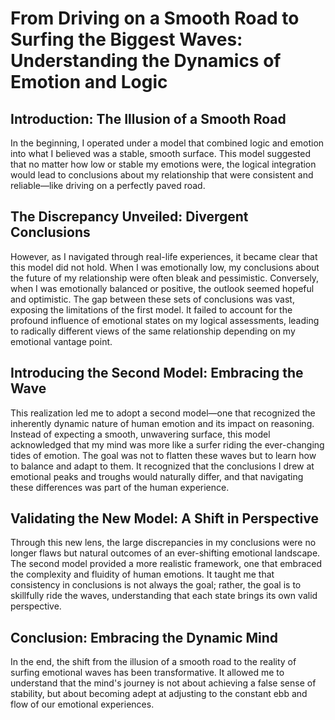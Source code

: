 # From Driving on a Smooth Road to Surfing the Biggest Waves: Understanding the Dynamics of Emotion and Logic

## Introduction: The Illusion of a Smooth Road

In the beginning, I operated under a model that combined logic and emotion into what I believed was a stable, smooth surface. This model suggested that no matter how low or stable my emotions were, the logical integration would lead to conclusions about my relationship that were consistent and reliable—like driving on a perfectly paved road.

## The Discrepancy Unveiled: Divergent Conclusions

However, as I navigated through real-life experiences, it became clear that this model did not hold. When I was emotionally low, my conclusions about the future of my relationship were often bleak and pessimistic. Conversely, when I was emotionally balanced or positive, the outlook seemed hopeful and optimistic. The gap between these sets of conclusions was vast, exposing the limitations of the first model. It failed to account for the profound influence of emotional states on my logical assessments, leading to radically different views of the same relationship depending on my emotional vantage point.

## Introducing the Second Model: Embracing the Wave

This realization led me to adopt a second model—one that recognized the inherently dynamic nature of human emotion and its impact on reasoning. Instead of expecting a smooth, unwavering surface, this model acknowledged that my mind was more like a surfer riding the ever-changing tides of emotion. The goal was not to flatten these waves but to learn how to balance and adapt to them. It recognized that the conclusions I drew at emotional peaks and troughs would naturally differ, and that navigating these differences was part of the human experience.

## Validating the New Model: A Shift in Perspective

Through this new lens, the large discrepancies in my conclusions were no longer flaws but natural outcomes of an ever-shifting emotional landscape. The second model provided a more realistic framework, one that embraced the complexity and fluidity of human emotions. It taught me that consistency in conclusions is not always the goal; rather, the goal is to skillfully ride the waves, understanding that each state brings its own valid perspective.

## Conclusion: Embracing the Dynamic Mind

In the end, the shift from the illusion of a smooth road to the reality of surfing emotional waves has been transformative. It allowed me to understand that the mind's journey is not about achieving a false sense of stability, but about becoming adept at adjusting to the constant ebb and flow of our emotional experiences.
